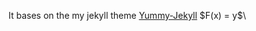 It bases on the my jekyll theme [Yummy-Jekyll](https://github.com/DONGChuan/Yummy-Jekyll)
\$F(x) = y$\
